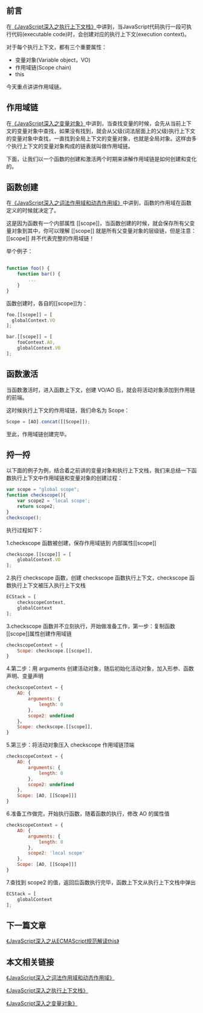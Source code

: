 ## 前言
在[《JavaScript深入之执行上下文栈》](https://github.com/webbj97/summary/blob/master/Blog-%E6%B7%B1%E5%85%A5js%E8%AF%BB%E5%90%8E%E6%84%9F/3.%E6%89%A7%E8%A1%8C%E4%B8%8A%E4%B8%8B%E6%96%87%E6%A0%88.md)中讲到，当JavaScript代码执行一段可执行代码(executable code)时，会创建对应的执行上下文(execution context)。

对于每个执行上下文，都有三个重要属性：

* 变量对象(Variable object，VO)
* 作用域链(Scope chain)
* this

今天重点讲讲作用域链。

## 作用域链
在[《JavaScript深入之变量对象》](https://github.com/webbj97/summary/blob/master/Blog-%E6%B7%B1%E5%85%A5js%E8%AF%BB%E5%90%8E%E6%84%9F/4.%E6%B7%B1%E5%85%A5%E5%8F%98%E9%87%8F%E5%AF%B9%E8%B1%A1.md)中讲到，当查找变量的时候，会先从当前上下文的变量对象中查找，如果没有找到，就会从父级(词法层面上的父级)执行上下文的变量对象中查找，一直找到全局上下文的变量对象，也就是全局对象。这样由多个执行上下文的变量对象构成的链表就叫做作用域链。

下面，让我们以一个函数的创建和激活两个时期来讲解作用域链是如何创建和变化的。

## 函数创建
在[《JavaScript深入之词法作用域和动态作用域》](https://github.com/webbj97/summary/blob/master/Blog-%E6%B7%B1%E5%85%A5js%E8%AF%BB%E5%90%8E%E6%84%9F/2.%E8%AF%8D%E6%B3%95%E4%BD%9C%E7%94%A8%E5%9F%9F%E5%92%8C%E5%8A%A8%E6%80%81%E4%BD%9C%E7%94%A8%E5%9F%9F.md)中讲到，函数的作用域在函数定义的时候就决定了。

这是因为函数有一个内部属性 [[scope]]，当函数创建的时候，就会保存所有父变量对象到其中，你可以理解 [[scope]] 就是所有父变量对象的层级链，但是注意：[[scope]] 并不代表完整的作用域链！

举个例子：

```js
 
function foo() {
    function bar() {
        ...
    }
}
```

函数创建时，各自的[[scope]]为：

```js
foo.[[scope]] = [
  globalContext.VO
];

bar.[[scope]] = [
    fooContext.AO,
    globalContext.VO
];
```

## 函数激活
当函数激活时，进入函数上下文，创建 VO/AO 后，就会将活动对象添加到作用链的前端。

这时候执行上下文的作用域链，我们命名为 Scope：

```js
Scope = [AO].concat([[Scope]]);
```

至此，作用域链创建完毕。

## 捋一捋
以下面的例子为例，结合着之前讲的变量对象和执行上下文栈，我们来总结一下函数执行上下文中作用域链和变量对象的创建过程：

```js
var scope = "global scope";
function checkscope(){
    var scope2 = 'local scope';
    return scope2;
}
checkscope();
```

执行过程如下：

1.checkscope 函数被创建，保存作用域链到 内部属性[[scope]]

```js
checkscope.[[scope]] = [
    globalContext.VO
];
```

2.执行 checkscope 函数，创建 checkscope 函数执行上下文，checkscope 函数执行上下文被压入执行上下文栈

```js
ECStack = [
    checkscopeContext,
    globalContext
];
```

3.checkscope 函数并不立刻执行，开始做准备工作，第一步：复制函数[[scope]]属性创建作用域链

```js
checkscopeContext = {
    Scope: checkscope.[[scope]],
}
```

4.第二步：用 arguments 创建活动对象，随后初始化活动对象，加入形参、函数声明、变量声明

```js
checkscopeContext = {
    AO: {
        arguments: {
            length: 0
        },
        scope2: undefined
    }，
    Scope: checkscope.[[scope]],
}
```

5.第三步：将活动对象压入 checkscope 作用域链顶端

```js
checkscopeContext = {
    AO: {
        arguments: {
            length: 0
        },
        scope2: undefined
    },
    Scope: [AO, [[Scope]]]
}
```

6.准备工作做完，开始执行函数，随着函数的执行，修改 AO 的属性值

```js
checkscopeContext = {
    AO: {
        arguments: {
            length: 0
        },
        scope2: 'local scope'
    },
    Scope: [AO, [[Scope]]]
}
```

7.查找到 scope2 的值，返回后函数执行完毕，函数上下文从执行上下文栈中弹出

```js
ECStack = [
    globalContext
];
```

## 下一篇文章
[《JavaScript深入之从ECMAScript规范解读this》](https://webbj97.github.io/summary/Blog-深入js读后感/6.从ECMAScript规范解读this.html)

## 本文相关链接
[《JavaScript深入之词法作用域和动态作用域》](https://webbj97.github.io/summary/Blog-%E6%B7%B1%E5%85%A5js%E8%AF%BB%E5%90%8E%E6%84%9F/2.%E8%AF%8D%E6%B3%95%E4%BD%9C%E7%94%A8%E5%9F%9F%E5%92%8C%E5%8A%A8%E6%80%81%E4%BD%9C%E7%94%A8%E5%9F%9F.html)

[《JavaScript深入之执行上下文栈》](https://webbj97.github.io/summary/Blog-%E6%B7%B1%E5%85%A5js%E8%AF%BB%E5%90%8E%E6%84%9F/3.%E6%89%A7%E8%A1%8C%E4%B8%8A%E4%B8%8B%E6%96%87%E6%A0%88.html)

[《JavaScript深入之变量对象》](https://webbj97.github.io/summary/Blog-%E6%B7%B1%E5%85%A5js%E8%AF%BB%E5%90%8E%E6%84%9F/4.%E6%B7%B1%E5%85%A5%E5%8F%98%E9%87%8F%E5%AF%B9%E8%B1%A1.html)
